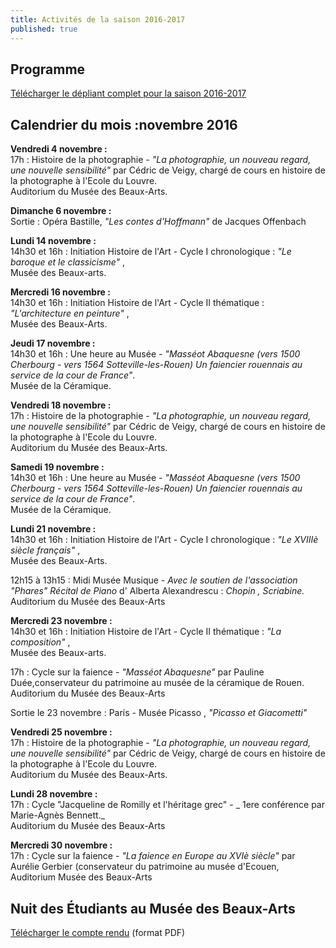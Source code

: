 ```yaml
---
title: Activités de la saison 2016-2017
published: true
---
```



## Programme

[Télécharger le dépliant complet pour la saison 2016-2017](/fichiers/brochure-2016-2017.pdf)  

## Calendrier du mois :novembre 2016



**Vendredi 4 novembre :**  
17h : Histoire de la photographie - _"La photographie, un nouveau regard, une nouvelle sensibilité"_ par Cédric de Veigy, chargé de cours en histoire de la photographe à l'Ecole du Louvre.  
Auditorium du Musée des Beaux-Arts.

**Dimanche 6 novembre :**  
Sortie : Opéra Bastille, _"Les contes d'Hoffmann"_ de Jacques Offenbach


**Lundi 14 novembre :**  
14h30 et 16h : Initiation Histoire de l'Art - Cycle I chronologique : _"Le baroque et le classicisme"_ ,  
Musée des Beaux-arts.

**Mercredi 16 novembre :**  
14h30 et 16h : Initiation Histoire de l'Art - Cycle II thématique : _"L'architecture en peinture"_ ,  
Musée des Beaux-Arts.


**Jeudi 17 novembre :**  
14h30 et 16h : Une heure au Musée - _"Masséot Abaquesne (vers 1500 Cherbourg - vers 1564 Sotteville-les-Rouen) Un faiencier rouennais au service de la cour de France"_.  
Musée de la Céramique.


**Vendredi 18 novembre :**  
17h : Histoire de la photographie - _"La photographie, un nouveau regard, une nouvelle sensibilité"_ par Cédric de Veigy, chargé de cours en histoire de la photographe à l'Ecole du Louvre.  
Auditorium du Musée des Beaux-Arts.


**Samedi 19 novembre :**  
14h30 et 16h : Une heure au Musée - _"Masséot Abaquesne (vers 1500 Cherbourg - vers 1564 Sotteville-les-Rouen) Un faiencier rouennais au service de la cour de France"_.  
Musée de la Céramique.

**Lundi 21 novembre :**  
14h30 et 16h : Initiation Histoire de l'Art - Cycle I chronologique : _"Le XVIIIè siècle français"_ ,  
Musée des Beaux-Arts.

12h15 à 13h15 : Midi Musée Musique - _Avec le soutien de l'association "Phares" Récital de Piano_ d' Alberta Alexandrescu : _Chopin , Scriabine._  
Auditorium du Musée des Beaux-Arts


**Mercredi 23 novembre :**  
14h30 et 16h : Initiation Histoire de l'Art - Cycle II thématique : _"La composition"_ ,  
Musée des Beaux-arts.  

17h : Cycle sur la faience - _"Masséot Abaquesne"_ par Pauline Duée,conservateur du patrimoine au musée de la céramique de Rouen.  
Auditorium du Musée des Beaux-Arts

Sortie le 23 novembre : Paris - Musée Picasso , _"Picasso et Giacometti"_


**Vendredi 25 novembre :**  
17h : Histoire de la photographie - _"La photographie, un nouveau regard, une nouvelle sensibilité"_ par Cédric de Veigy, chargé de cours en histoire de la photographe à l'Ecole du Louvre.  
Auditorium du Musée des Beaux-Arts.


**Lundi 28 novembre :**  
17h : Cycle "Jacqueline de Romilly et l'héritage grec" - _ 1ere conférence par Marie-Agnès Bennett._  
Auditorium du Musée des Beaux-Arts


**Mercredi 30 novembre :**  
17h : Cycle sur la faience - _"La faience en Europe au XVIè siècle"_ par Aurélie Gerbier (conservateur du patrimoine au musée d'Ecouen,  
Auditorium Musée des Beaux-Arts   


## Nuit des Étudiants au Musée des Beaux-Arts

[Télécharger le compte rendu](/fichiers/161128-nuit-des-etudiants-au-musee.pdf) (format PDF)
